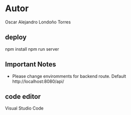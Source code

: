 # Autor

Oscar Alejandro Londoño Torres

## deploy

npm install
npm run server

## Important Notes

- Please change enviromments for backend route. Default http://localhost:8080/api/

## code editor

Visual Studio Code